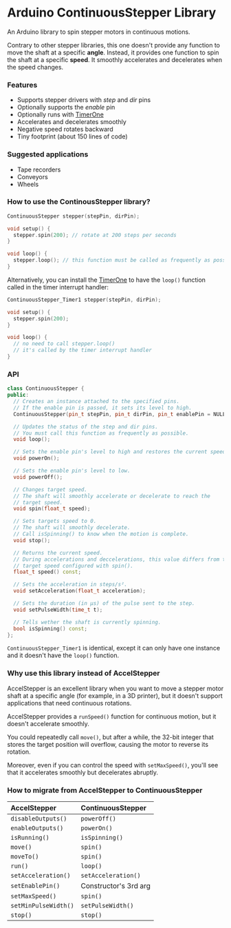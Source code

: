 Arduino ContinuousStepper Library
=================================

An Arduino library to spin stepper motors in continuous motions.

Contrary to other stepper libraries, this one doesn't provide any function to move the shaft at a specific **angle**. Instead, it provides one function to spin the shaft at a specific **speed**. It smoothly accelerates and decelerates when the speed changes.

### Features

* Supports stepper drivers with *step* and *dir* pins
* Optionally supports the *enable* pin
* Optionally runs with [TimerOne](https://github.com/PaulStoffregen/TimerOne)
* Accelerates and decelerates smoothly
* Negative speed rotates backward
* Tiny footprint (about 150 lines of code)

### Suggested applications

* Tape recorders
* Conveyors
* Wheels

### How to use the ContinousStepper library?

```c++
ContinuousStepper stepper(stepPin, dirPin);

void setup() {
  stepper.spin(200); // rotate at 200 steps per seconds
}

void loop() {
  stepper.loop(); // this function must be called as frequently as possible
}
```

Alternatively, you can install the [TimerOne](https://github.com/PaulStoffregen/TimerOne) to have the `loop()` function called in the timer interrupt handler:

```c++
ContinuousStepper_Timer1 stepper(stepPin, dirPin);

void setup() {
  stepper.spin(200);
}

void loop() {
  // no need to call stepper.loop()
  // it's called by the timer interrupt handler
}
```

### API

```c++
class ContinuousStepper {
public:
  // Creates an instance attached to the specified pins.
  // If the enable pin is passed, it sets its level to high.
  ContinuousStepper(pin_t stepPin, pin_t dirPin, pin_t enablePin = NULL_PIN);

  // Updates the status of the step and dir pins.
  // You must call this function as frequently as possible.
  void loop();

  // Sets the enable pin's level to high and restores the current speed.
  void powerOn();

  // Sets the enable pin's level to low.
  void powerOff();

  // Changes target speed.
  // The shaft will smoothly accelerate or decelerate to reach the
  // target speed.
  void spin(float_t speed);

  // Sets targets speed to 0.
  // The shaft will smoothly decelerate.
  // Call isSpinning() to know when the motion is complete.
  void stop();

  // Returns the current speed.
  // During accelerations and deccelerations, this value differs from the
  // target speed configured with spin().
  float_t speed() const;

  // Sets the acceleration in steps/s².
  void setAcceleration(float_t acceleration);

  // Sets the duration (in µs) of the pulse sent to the step.
  void setPulseWidth(time_t t);

  // Tells wether the shaft is currently spinning.
  bool isSpinning() const;
};
```

`ContinuousStepper_Timer1` is identical, except it can only have one instance and it doesn't have the `loop()` function.

### Why use this library instead of AccelStepper

AccelStepper is an excellent library when you want to move a stepper motor shaft at a specific angle (for example, in a 3D printer), but it doesn't support applications that need continuous rotations.

AccelStepper provides a `runSpeed()` function for continuous motion, but it doesn't accelerate smoothly.

You could repeatedly call `move()`, but after a while, the 32-bit integer that stores the target position will overflow, causing the motor to reverse its rotation.

Moreover, even if you can control the speed with `setMaxSpeed()`, you'll see that it accelerates smoothly but decelerates abruptly.


### How to migrate from AccelStepper to ContinuousStepper

| AccelStepper         | ContinuousStepper     |
|:---------------------|:----------------------|
| `disableOutputs()`   | `powerOff()`          |
| `enableOutputs()`    | `powerOn()`           |
| `isRunning()`        | `isSpinning()`        |
| `move()`             | `spin()`              |
| `moveTo()`           | `spin()`              |
| `run()`              | `loop()`              |
| `setAcceleration()`  | `setAcceleration()`   |
| `setEnablePin()`     | Constructor's 3rd arg |
| `setMaxSpeed()`      | `spin()`              |
| `setMinPulseWidth()` | `setPulseWidth()`     |
| `stop()`             | `stop()`              |